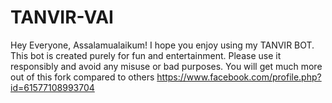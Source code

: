 # TANVIR-VAI
Hey Everyone, Assalamualaikum! I hope you enjoy using my TANVIR BOT. This bot is created purely for fun and entertainment. Please use it responsibly and avoid any misuse or bad purposes. You will get much more out of this fork compared to others
https://www.facebook.com/profile.php?id=61577108993704
